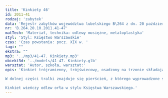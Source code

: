 ```yaml
---
title: 'Kinkiety 46'
id: 2011-41
rodzaj: 'zabytek'
data: 'Rejestr zabytków województwa lubelskiego B\264 z dn. 20 października 2011 r.'
nr: 'B.264.20.10.2011.41-47'
matTech: 'Materiał, technika: odlewy mosiężne, metaloplastyka'
styl: 'Styl: Księstwo Warszawskie'
czas: 'Czas powstania: pocz. XIX w. '
tagi: ""
ekstra: ""
mp3: '../mp3/41-47. Kinkiety.mp3'
obiekt3d: '../models/41-47. Kinkiety.glb'
warsztat: 'Autor, szkoła, warsztat:'
opis: 'Kinkiet trójramienny, trójświecowy, osadzony na trzonie składającym się z półkolistego nodusa, ujętego dwoma pierścieniami oraz dwulalkowej tralki zakończonej kielichem kwiatowym. 

W dolnej części tralki znajduje się pierścień, z którego wyprowadzone są ramiona, w kształcie esownic, zakończonych talerzykowatymi profitkami. 

Kinkiet wieńczy odlew orła w stylu Księstwa Warszawskiego.'
---
```





